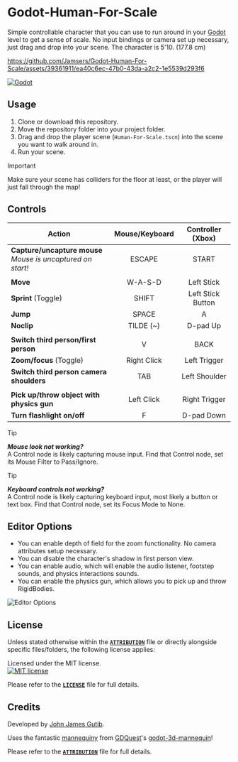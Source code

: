 # Godot-Human-For-Scale

Simple controllable character that you can use to run around in your [Godot](https://godotengine.org/) level to get a sense of scale. No input bindings or camera set up necessary, just drag and drop into your scene. The character is 5'10. (177.8 cm)

https://github.com/Jamsers/Godot-Human-For-Scale/assets/39361911/ea40c6ec-47b0-43da-a2c2-1e5539d293f6

[![Godot](https://img.shields.io/badge/Godot-478cbf?style=for-the-badge&logo=godot-engine&logoColor=white)](https://godotengine.org/)

## Usage

1. Clone or download this repository.  
2. Move the repository folder into your project folder.  
4. Drag and drop the player scene (`Human-For-Scale.tscn`) into the scene you want to walk around in.  
5. Run your scene.  

> [!IMPORTANT]  
> Make sure your scene has colliders for the floor at least, or the player will just fall through the map!

## Controls

| Action | Mouse/Keyboard |  Controller (Xbox) |
| - | :-: | :-: |
| **Capture/uncapture mouse** <br /> *Mouse is uncaptured on start!* | ESCAPE | START |
|  |  |  |
| **Move** | W-A-S-D | Left Stick |
| **Sprint** (Toggle) | SHIFT | Left Stick Button |
| **Jump** | SPACE | A |
| **Noclip** | TILDE (~) | D-pad Up |
|  |  |  |
| **Switch third person/first person** | V | BACK |
| **Zoom/focus** (Toggle) | Right Click | Left Trigger |
| **Switch third person camera shoulders** | TAB | Left Shoulder |
|  |  |  |
| **Pick up/throw object with physics gun** | Left Click | Right Trigger |
| **Turn flashlight on/off** | F | D-pad Down |

> [!TIP]  
> ***Mouse look not working?***  
> A Control node is likely capturing mouse input. Find that Control node, set its Mouse Filter to Pass/Ignore.  

> [!TIP]  
> ***Keyboard controls not working?***  
> A Control node is likely capturing keyboard input, most likely a button or text box. Find that Control node, set its Focus Mode to None.

## Editor Options

* You can enable depth of field for the zoom functionality. No camera attributes setup necessary.  
* You can disable the character's shadow in first person view.  
* You can enable audio, which will enable the audio listener, footstep sounds, and physics interactions sounds.  
* You can enable the physics gun, which allows you to pick up and throw RigidBodies.

![Editor Options](https://github.com/Jamsers/Godot-Human-For-Scale/assets/39361911/01ca7799-021c-46c1-a98a-c68c1dee7035)

## License

Unless stated otherwise within the [**`ATTRIBUTION`**](ATTRIBUTION) file or directly alongside specific files/folders, the following license applies:

Licensed under the MIT license.  
[![MIT license](https://img.shields.io/badge/License-MIT-yellow.svg?style=for-the-badge)](LICENSE)

Please refer to the [**`LICENSE`**](LICENSE) file for full details.

## Credits

Developed by [John James Gutib](https://github.com/Jamsers).

Uses the fantastic [mannequiny](https://github.com/GDQuest/godot-3d-mannequin/tree/master/godot/assets/3d/mannequiny) from [GDQuest](https://www.gdquest.com/)'s [godot-3d-mannequin](https://github.com/GDQuest/godot-3d-mannequin)!

Please refer to the [**`ATTRIBUTION`**](ATTRIBUTION) file for full details.
